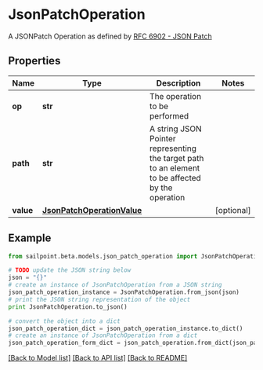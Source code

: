 # JsonPatchOperation

A JSONPatch Operation as defined by [RFC 6902 - JSON Patch](https://tools.ietf.org/html/rfc6902)

## Properties

Name | Type | Description | Notes
------------ | ------------- | ------------- | -------------
**op** | **str** | The operation to be performed | 
**path** | **str** | A string JSON Pointer representing the target path to an element to be affected by the operation | 
**value** | [**JsonPatchOperationValue**](JsonPatchOperationValue.md) |  | [optional] 

## Example

```python
from sailpoint.beta.models.json_patch_operation import JsonPatchOperation

# TODO update the JSON string below
json = "{}"
# create an instance of JsonPatchOperation from a JSON string
json_patch_operation_instance = JsonPatchOperation.from_json(json)
# print the JSON string representation of the object
print JsonPatchOperation.to_json()

# convert the object into a dict
json_patch_operation_dict = json_patch_operation_instance.to_dict()
# create an instance of JsonPatchOperation from a dict
json_patch_operation_form_dict = json_patch_operation.from_dict(json_patch_operation_dict)
```
[[Back to Model list]](../README.md#documentation-for-models) [[Back to API list]](../README.md#documentation-for-api-endpoints) [[Back to README]](../README.md)


